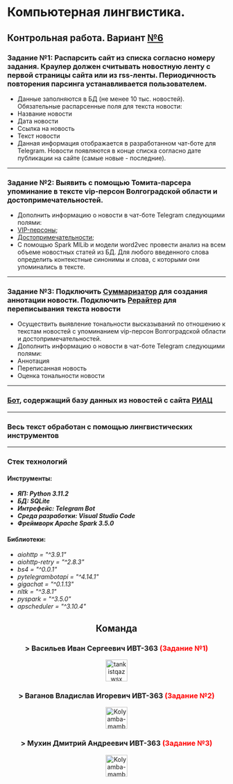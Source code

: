 # Компьютерная лингвистика.

## Контрольная работа. Вариант [№6](https://riac34.ru)

### Задание №1: Распарсить сайт из списка согласно номеру задания. Краулер должен считывать новостную ленту с первой страницы сайта или из rss-ленты. Периодичность повторения парсинга устанавливается пользователем.
- Данные заполняются в БД (не менее 10 тыс. новостей). Обязательные распарсенные поля для текста новости:
- Название новости
- Дата новости
- Ссылка на новость
- Текст новости
- Данная информация отображается в разработанном чат-боте для Telegram. Новости появляются в конце списка согласно дате публикации на сайте (самые новые - последние).

***

### Задание №2: Выявить с помощью Томита-парсера упоминание в тексте vip-персон Волгоградской области и достопримечательностей. 
- Дополнить информацию о новости в чат-боте Telegram следующими полями:
- [VIP-персоны](https://xn--b1ats.xn--80asehdb/feed/obshchestvo/andrey-bocharov-vozglavil-top-100-vliyatelnykh-lyudey-volgogradskoy-oblasti-7478520448.html);
- [Достопримечательности](https://www.kp.ru/russia/volgograd/dostoprimechatelnosti/);
- С помощью Spark MlLib и модели word2vec провести анализ на всем объеме новостных статей из БД. Для любого введенного слова определить контекстные синонимы и слова, с которыми они упоминались в тексте.

***

### Задание №3: Подключить [Суммаризатор](https://developers.sber.ru/portal/products/summarizer) для создания аннотации новости. Подключить [Рерайтер](https://developers.sber.ru/portal/products/rewriter) для переписывания текста новости
- Осуществить выявление тональности высказываний по отношению к текстам новостей с упоминанием vip-персон Волгоградской области и достопримечательностей.
- Дополнить информацию о новости в чат-боте Telegram следующими полями:
- Аннотация
- Переписанная новость
- Оценка тональности новости

***

### [Бот](https://t.me/priac_bot), содержащий базу данных из новостей с сайта [РИАЦ](https://riac34.ru)

***

### Весь текст обработан с помощью лингвистических инструментов

***

### Стек технологий

#### Инструменты: 
- ___ЯП: Python 3.11.2___
- ___БД: SQLite___
- ___Интрефейс: Telegram Bot___
- ___Среда разработки: Visual Studio Code___
- ___Фреймворк Apache Spark 3.5.0___

#### Библиотеки:
- _aiohttp = "^3.9.1"_
- _aiohttp-retry = "^2.8.3"_
- _bs4 = "^0.0.1"_
- _pytelegrambotapi = "^4.14.1"_
- _gigachat = "^0.1.13"_
- _nltk = "^3.8.1"_
- _pyspark = "^3.5.0"_
- _apscheduler = "^3.10.4"_


<h2 align="center">
Команда
</h2>
<h3 align="center">
> Васильев Иван Сергеевич ИВТ-363 <span style="color:red">(Задание №1)</span>
</h3>
<p align="center">
    <a href="https://github.com/B-es"><img src="https://avatars.githubusercontent.com/u/104147126?v=4" alt="tankistqazwsx" width="50" height="50"> </a>
</p>


<h3 align="center">
> Ваганов Владислав Игоревич ИВТ-363 <span style="color:red">(Задание №2)</span>
</h3>
<p align="center">
    <a href="https://github.com/VladislavGrom1"><img src="https://avatars.githubusercontent.com/u/108086934?v=4" alt="Kolyamba-mamba" width="50" height="50"> </a>
</p>


<h3 align="center">
> Мухин Дмитрий Андреевич ИВТ-363 <span style="color:red">(Задание №3)</span>
</h3>
<p align="center">
    <a href="https://github.com/oxordth"><img src="https://avatars.githubusercontent.com/u/101668918?v=4" alt="Kolyamba-mamba" width="50" height="50"> </a>
</p>
